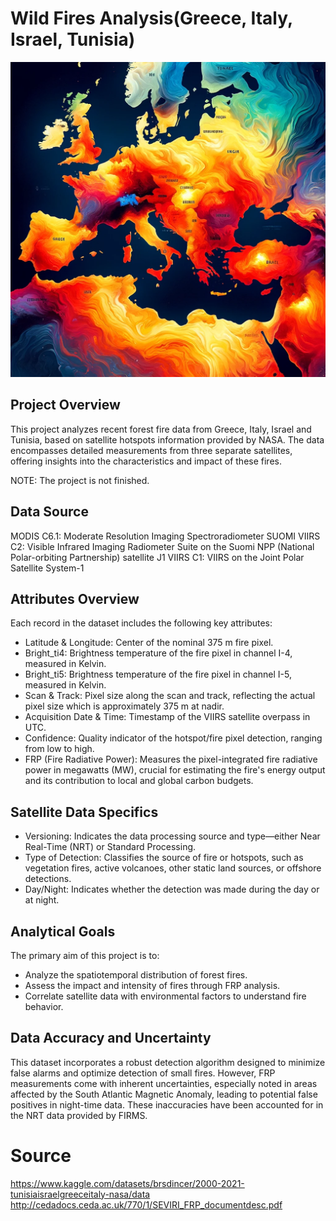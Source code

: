 # Wild Fires Analysis(Greece, Italy, Israel, Tunisia)

![Wild Fires Analysis Map](https://github.com/chrispassas98/Wild_Fires_Analysis/blob/main/photo/wild_fires.jpg?raw=true)

## Project Overview
This project analyzes recent forest fire data from Greece, Italy, Israel and Tunisia, based on satellite hotspots information provided by NASA. The data encompasses detailed measurements from three separate satellites, offering insights into the characteristics and impact of these fires.

NOTE: The project is not finished.

## Data Source

MODIS C6.1: Moderate Resolution Imaging Spectroradiometer
SUOMI VIIRS C2: Visible Infrared Imaging Radiometer Suite on the Suomi NPP (National Polar-orbiting Partnership) satellite
J1 VIIRS C1: VIIRS on the Joint Polar Satellite System-1
## Attributes Overview
Each record in the dataset includes the following key attributes:

- Latitude & Longitude: Center of the nominal 375 m fire pixel.
- Bright_ti4: Brightness temperature of the fire pixel in channel I-4, measured in Kelvin.
- Bright_ti5: Brightness temperature of the fire pixel in channel I-5, measured in Kelvin.
- Scan & Track: Pixel size along the scan and track, reflecting the actual pixel size which is approximately 375 m at nadir.
- Acquisition Date & Time: Timestamp of the VIIRS satellite overpass in UTC.
- Confidence: Quality indicator of the hotspot/fire pixel detection, ranging from low to high.
- FRP (Fire Radiative Power): Measures the pixel-integrated fire radiative power in megawatts (MW), crucial for estimating the fire's energy output and its contribution to local and global carbon budgets.
## Satellite Data Specifics
- Versioning: Indicates the data processing source and type—either Near Real-Time (NRT) or Standard Processing.
- Type of Detection: Classifies the source of fire or hotspots, such as vegetation fires, active volcanoes, other static land sources, or offshore detections.
- Day/Night: Indicates whether the detection was made during the day or at night.

## Analytical Goals
The primary aim of this project is to:

- Analyze the spatiotemporal distribution of forest fires.
- Assess the impact and intensity of fires through FRP analysis.
- Correlate satellite data with environmental factors to understand fire behavior.

## Data Accuracy and Uncertainty
This dataset incorporates a robust detection algorithm designed to minimize false alarms and optimize detection of small fires. However, FRP measurements come with inherent uncertainties, especially noted in areas affected by the South Atlantic Magnetic Anomaly, leading to potential false positives in night-time data. These inaccuracies have been accounted for in the NRT data provided by FIRMS.

# Source
https://www.kaggle.com/datasets/brsdincer/2000-2021-tunisiaisraelgreeceitaly-nasa/data
http://cedadocs.ceda.ac.uk/770/1/SEVIRI_FRP_documentdesc.pdf
